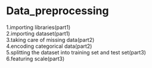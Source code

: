 # Data_preprocessing
1.importing libraries(part1)<br>
2.importing dataset(part1)<br>
3.taking care of missing data(part2)<br>
4.encoding categorical data(part2)<br>
5.splitting the dataset into training set and test set(part3)<br>
6.featuring scale(part3)<br>
